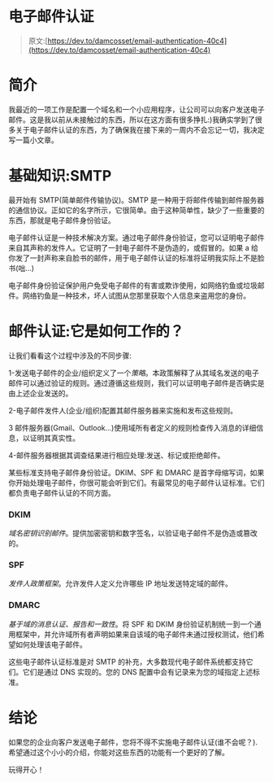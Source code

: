 # 电子邮件认证

> 原文:[https://dev.to/damcosset/email-authentication-40c4](https://dev.to/damcosset/email-authentication-40c4)

# [](#introduction)简介

我最近的一项工作是配置一个域名和一个小应用程序，让公司可以向客户发送电子邮件。这是我以前从未接触过的东西，所以在这方面有很多挣扎:)我确实学到了很多关于电子邮件认证的东西，为了确保我在接下来的一周内不会忘记一切，我决定写一篇小文章。

# [](#the-basics-smtp)基础知识:SMTP

最开始有 SMTP(简单邮件传输协议)。SMTP 是一种用于将邮件传输到邮件服务器的通信协议。正如它的名字所示，它很简单。由于这种简单性，缺少了一些重要的东西，那就是电子邮件身份验证。

电子邮件认证是一种技术解决方案。通过电子邮件身份验证，您可以证明电子邮件来自其声称的发件人。它证明了一封电子邮件不是伪造的，或假冒的。如果 a 给你发了一封声称来自脸书的邮件，用于电子邮件认证的标准将证明我实际上不是脸书(咄...)

电子邮件身份验证保护用户免受电子邮件的有害或欺诈使用，如网络钓鱼或垃圾邮件。网络钓鱼是一种技术，坏人试图从您那里获取个人信息来盗用您的身份。

# [](#email-authentication-how-does-it-work)邮件认证:它是如何工作的？

让我们看看这个过程中涉及的不同步骤:

1-发送电子邮件的企业/组织定义了一个*策略*。本政策解释了从其域名发送的电子邮件可以通过验证的规则。通过遵循这些规则，我们可以证明电子邮件是否确实是由上述企业发送的。

2-电子邮件发件人(企业/组织)配置其邮件服务器来实施和发布这些规则。

3 邮件服务器(Gmail、Outlook...)使用域所有者定义的规则检查传入消息的详细信息，以证明其真实性。

4-邮件服务器根据其调查结果进行相应处理:发送、标记或拒绝邮件。

某些标准支持电子邮件身份验证。DKIM、SPF 和 DMARC 是首字母缩写词，如果你开始处理电子邮件，你很可能会听到它们。有最常见的电子邮件认证标准。它们都负责电子邮件认证的不同方面。

### DKIM

*域名密钥识别邮件*。提供加密密钥和数字签名，以验证电子邮件不是伪造或篡改的。

### [](#spf)SPF

*发件人政策框架*。允许发件人定义允许哪些 IP 地址发送特定域的邮件。

### [](#dmarc)DMARC

*基于域的消息认证、报告和一致性*。将 SPF 和 DKIM 身份验证机制统一到一个通用框架中，并允许域所有者声明如果来自该域的电子邮件未通过授权测试，他们希望如何处理该电子邮件。

这些电子邮件认证标准是对 SMTP 的补充，大多数现代电子邮件系统都支持它们。它们是通过 DNS 实现的。您的 DNS 配置中会有记录来为您的域指定上述标准。

# [](#conclusion)结论

如果您的企业向客户发送电子邮件，您将不得不实施电子邮件认证(谁不会呢？).希望通过这个小小的介绍，你能对这些东西的功能有一个更好的了解。

玩得开心！